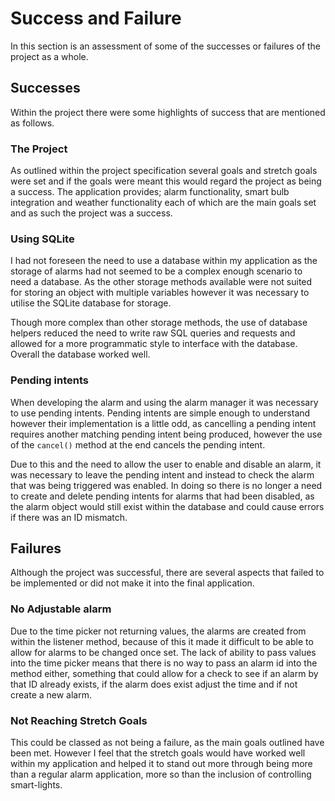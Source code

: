 # Success and Failure

In this section is an assessment of some of the successes or failures of the project as a whole.

## Successes

Within the project there were some highlights of success that are mentioned as follows.

### The Project

As outlined within the project specification several goals and stretch goals were set and if the goals were meant this would regard the project as being a success.
The application provides; alarm functionality, smart bulb integration and weather functionality each of which are the main goals set and as such the project was a success.

### Using SQLite

I had not foreseen the need to use a database within my application as the storage of alarms had not seemed to be a complex enough scenario to need a database. As the other storage methods available were not suited for storing an object with multiple variables however it was necessary to utilise the SQLite database for storage.

Though more complex than other storage methods, the use of database helpers reduced the need to write raw SQL queries and requests and allowed for a more programmatic style to interface with the database. Overall the database worked well.

### Pending intents

When developing the alarm and using the alarm manager it was necessary to use pending intents. Pending intents are simple enough to understand however their implementation is a little odd, as cancelling a pending intent requires another matching pending intent being produced, however the use of the `cancel()` method at the end cancels the pending intent.

Due to this and the need to allow the user to enable and disable an alarm, it was necessary to leave the pending intent and instead to check the alarm that was being triggered was enabled. In doing so there is no longer a need to create and delete pending intents for alarms that had been disabled, as the alarm object would still exist within the database and could cause errors if there was an ID mismatch.

## Failures

Although the project was successful, there are several aspects that failed to be implemented or did not make it into the final application.

### No Adjustable alarm

Due to the time picker not returning values, the alarms are created from within the listener method, because of this it made it difficult to be able to allow for alarms to be changed once set. The lack of ability to pass values into the time picker means that there is no way to pass an alarm id into the method either, something that could allow for a check to see if an alarm by that ID already exists, if the alarm does exist adjust the time and if not create a new alarm.

### Not Reaching Stretch Goals

This could be classed as not being a failure, as the main goals outlined have been met. However I feel that the stretch goals would have worked well within my application and helped it to stand out more through being more than a regular alarm application, more so than the inclusion of controlling smart-lights.
